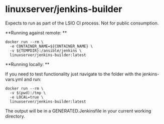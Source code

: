 # linuxserver/jenkins-builder

Expects to run as part of the LSIO CI process. Not for public consumption.

**Running against remote: **
```
docker run --rm \
  -e CONTAINER_NAME=${CONTAINER_NAME} \
  -v ${TEMPDIR}:/ansible/jenkins \
  linuxserver/jenkins-builder:latest
```
**Running locally: **

If you need to test functionality just navigate to the folder with the jenkins-vars.yml and run:
```
docker run --rm \
  -v $(pwd):/tmp \
  -e LOCAL=true \
  linuxserver/jenkins-builder:latest
```
The output will be in a GENERATED.Jenkinsfile in your current working directory.
